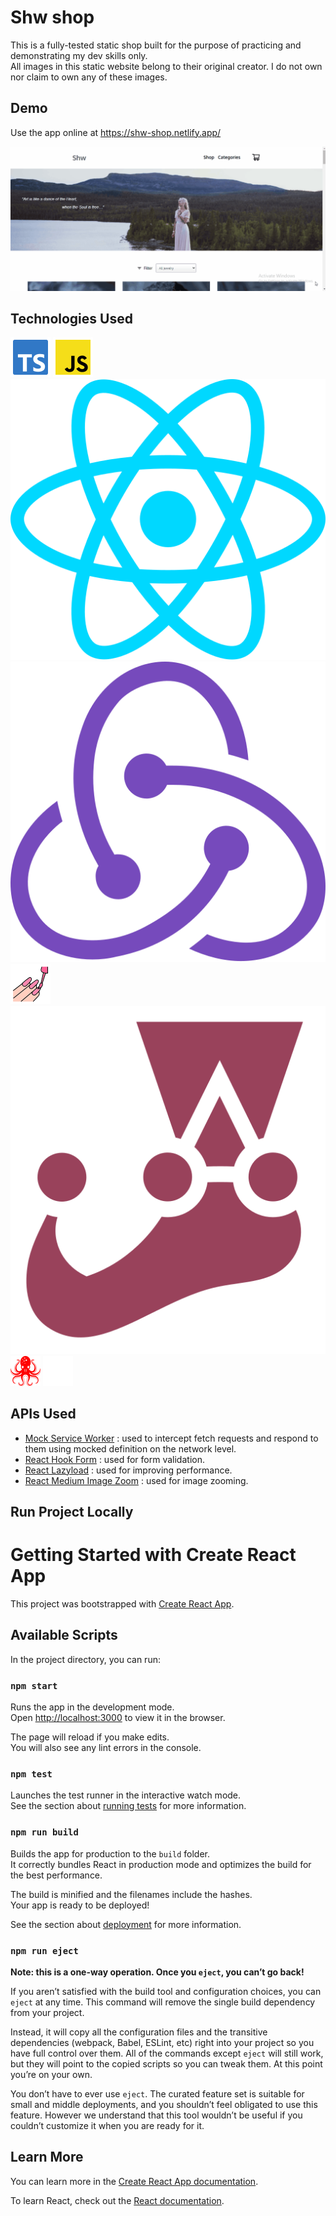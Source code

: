 # Shw shop
This is a fully-tested static shop built for the purpose of practicing and demonstrating my dev skills only.
<br>
All images in this static website belong to their original creator.
I do not own nor claim to own any of these images.

## Demo
Use the app online at https://shw-shop.netlify.app/

![Website Demo](https://github.com/Ilyass-shw/Ilyass-shw/blob/main/imgsAndSvgs/cart.gif)

## Technologies Used
 <img src="https://github.com/Ilyass-shw/Ilyass-shw/blob/main/imgsAndSvgs/file-type-typescript-official.svg"/> <img src="https://github.com/Ilyass-shw/Ilyass-shw/blob/main/imgsAndSvgs/file-type-js-official.svg"/> 
 <img src="https://github.com/Ilyass-shw/Ilyass-shw/blob/main/imgsAndSvgs/react.svg"/> 
 <img src="https://github.com/Ilyass-shw/Ilyass-shw/blob/main/imgsAndSvgs/redux.svg"/> 
 <img src="https://github.com/Ilyass-shw/Ilyass-shw/blob/main/imgsAndSvgs/file-type-styled.svg"/> 
 <img src="https://github.com/Ilyass-shw/Ilyass-shw/blob/main/imgsAndSvgs/jest.svg"/> 
 <img src="https://github.com/Ilyass-shw/Ilyass-shw/blob/main/imgsAndSvgs/testinglibrary.svg"/> 
 <img src="https://github.com/Ilyass-shw/Ilyass-shw/blob/main/imgsAndSvgs/cypress.svg"/> 
 
## APIs Used
- [Mock Service Worker](https://github.com/mswjs/msw) : used to intercept fetch requests and respond to them using mocked definition on the network level.
- [React Hook Form](https://react-hook-form.com/) : used for form validation.
- [React Lazyload](https://github.com/twobin/react-lazyload) : used for improving performance.
- [React Medium Image Zoom](https://github.com/rpearce/image-zoom) : used for image zooming.

## Run Project Locally

# Getting Started with Create React App

This project was bootstrapped with [Create React App](https://github.com/facebook/create-react-app).

## Available Scripts

In the project directory, you can run:

### `npm start`

Runs the app in the development mode.\
Open [http://localhost:3000](http://localhost:3000) to view it in the browser.

The page will reload if you make edits.\
You will also see any lint errors in the console.

### `npm test`

Launches the test runner in the interactive watch mode.\
See the section about [running tests](https://facebook.github.io/create-react-app/docs/running-tests) for more information.

### `npm run build`

Builds the app for production to the `build` folder.\
It correctly bundles React in production mode and optimizes the build for the best performance.

The build is minified and the filenames include the hashes.\
Your app is ready to be deployed!

See the section about [deployment](https://facebook.github.io/create-react-app/docs/deployment) for more information.

### `npm run eject`

**Note: this is a one-way operation. Once you `eject`, you can’t go back!**

If you aren’t satisfied with the build tool and configuration choices, you can `eject` at any time. This command will remove the single build dependency from your project.

Instead, it will copy all the configuration files and the transitive dependencies (webpack, Babel, ESLint, etc) right into your project so you have full control over them. All of the commands except `eject` will still work, but they will point to the copied scripts so you can tweak them. At this point you’re on your own.

You don’t have to ever use `eject`. The curated feature set is suitable for small and middle deployments, and you shouldn’t feel obligated to use this feature. However we understand that this tool wouldn’t be useful if you couldn’t customize it when you are ready for it.

## Learn More

You can learn more in the [Create React App documentation](https://facebook.github.io/create-react-app/docs/getting-started).

To learn React, check out the [React documentation](https://reactjs.org/).
